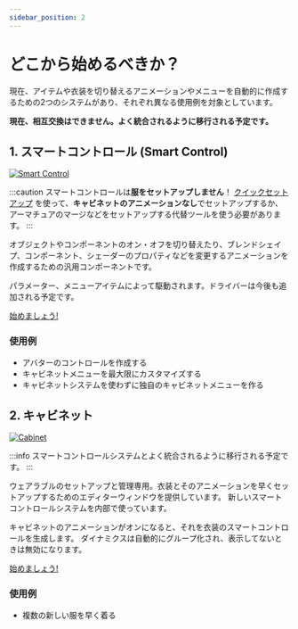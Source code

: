 ```yaml
---
sidebar_position: 2
---
```


# どこから始めるべきか？

現在、アイテムや衣装を切り替えるアニメーションやメニューを自動的に作成するための2つのシステムがあり、それぞれ異なる使用例を対象としています。

**現在、相互交換はできません。よく統合されるように移行される予定です。**

## 1. スマートコントロール (Smart Control)

[![Smart Control](/img/where-to-start-smartcontrol.PNG)](/img/where-to-start-smartcontrol.PNG)

:::caution
スマートコントロールは**服をセットアップしません**！ [クイックセットアップ](/docs/getting-started/cabinet/quick-setup-clothes) を使って、**キャビネットのアニメーションなし**でセットアップするか、アーマチュアのマージなどをセットアップする代替ツールを使う必要があります。
:::

オブジェクトやコンポーネントのオン・オフを切り替えたり、ブレンドシェイプ、コンポーネント、シェーダーのプロパティなどを変更するアニメーションを作成するための汎用コンポーネントです。

パラメーター、メニューアイテムによって駆動されます。ドライバーは今後も追加される予定です。

<a
    className="button button--success button--lg"
    target="_self"
    href="/docs/category/smart-control">
    始めましょう!
</a>

### 使用例

- アバターのコントロールを作成する
- キャビネットメニューを最大限にカスタマイズする
- キャビネットシステムを使わずに独自のキャビネットメニューを作る

## 2. キャビネット

[![Cabinet](/img/where-to-start-cabinet.PNG)](/img/where-to-start-cabinet.PNG)

:::info
スマートコントロールシステムとよく統合されるように移行される予定です。
:::

ウェアラブルのセットアップと管理専用。衣装とそのアニメーションを早くセットアップするためのエディターウィンドウを提供しています。
新しいスマートコントロールシステムを内部で使っています。

キャビネットのアニメーションがオンになると、それを衣装のスマートコントロールを生成します。
ダイナミクスは自動的にグループ化され、表示してないときは無効になります。

<a
    className="button button--success button--lg"
    target="_self"
    href="/docs/category/cabinet">
    始めましょう!
</a>

### 使用例

- 複数の新しい服を早く着る
